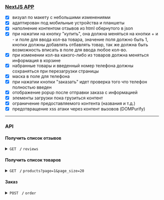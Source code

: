 ### [NextJS APP](https://o-test-next.vercel.app/)
- [x] визуал по макету с небольшими изменениями
- [x] адаптирован под мобильные устройства и планшеты
- [x] наполнение контентом отзывов из html обернутого в json
- [x] при нажатии на кнопку "купить", она должна меняться на кнопки + и - и поле для ввода кол-ва товара, значение поля должно быть 1, кнопки должны добавлять отбавлять товар, так же должна быть возможность вписать в поле для ввода любое кол-во.
- [x] при изменении кол-ва какого-либо из товаров должна меняться информация в корзине 
- [x] набранные товары и введенный номер телефона должны сохраняться при перезагрузки страницы
- [x] маска в поле для телефона
- [x] при нажатии кнопки "заказать" идет проверка того что телефон полностью введен
- [x] отображение popup после отправки заказа с информацией
- [x] элементы загрузки пока грузиться контент
- [x] ограничение предоставляемого контента (названия и т.д.)
- [x] предотвращение xss атаки через контент вызовов (DOMPurify)

------------------------------------------------------------------------------------------

### API
#### Получить список отзывов

<details>
 <summary><code>GET </code> 
 <code><b>/</b></code> 
 <code>reviews</code>
 </summary>

##### Параметры

> None

##### Пример ответа

```
[
	{
		"id": 1,
		"text": "<h1>something</h1><p>jiofewjf wefofwejoifewoi</p>"
	}
]
```
</details>

#### Получить список товаров
<details>
 <summary><code>GET </code> 
 <code><b>/</b></code> 
 <code>products?page=1&page_size=20</code>
 </summary>

##### Параметры

> | name          |  desc                                                               |
> |---------------|---------------------------------------------------------------------|
> | `page`        | номер страницы                                                      |
> | `page_size`   | кол-во товаров на странице                                          |

##### Пример ответа

```
{
	"page": 1,
	"amount": 1,
	"total": 228,
	"items": [
		{
			"id": 12,
			"image_url": "http://example.com/image.webp",
			"title": "title",
			"description": "description, description",
			"price": 1215
		}
	]
}
```
</details>

#### Заказ
<details>
 <summary><code>POST </code> 
 <code><b>/</b></code> 
 <code>order</code>
 </summary>

##### пример тела запроса

```
{
	"phone": "79163452487",
	"cart": [
		{
			"id": 12,
			"quantity": 2
		},
		{
			"id": 15,
			"quantity": 5
		}
	]
}
```

##### пример тела ответа

> | Состояние       | Ответ                                        |
> |-----------------|----------------------------------------------|
> | "Успех"         | {"success": 1,}                              |
> | "Ошибка"        | {"success": 0,"error": "отсутствуют товары"} | 
</details>

